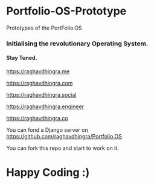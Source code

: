 # Portfolio-OS-Prototype
Prototypes of the PortFolio.OS

### Initialising the revolutionary Operating System.
#### Stay Tuned.

https://raghavdhingra.me

https://raghavdhingra.com

https://raghavdhingra.social

https://raghavdhingra.engineer

https://raghavdhingra.co

You can fond a Django server on https://github.com/raghavdhingra/Portfolio.OS

You can fork this repo and start to work on it.

# Happy Coding :)
